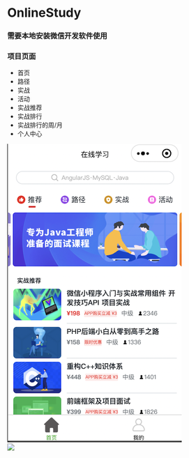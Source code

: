 # OnlineStudy

### 需要本地安装微信开发软件使用

### 项目页面

- 首页
- 路径
- 实战
- 活动
- 实战推荐
- 实战排行
- 实战排行的周/月
- 个人中心

![](https://github.com/B-duck/OnlineStudy/blob/main/images/WX20220816-133748%402x.png)     
![](https://github.com/B-duck/OnlineStudy/blob/main/images/QQ20220816-133952-HD.gif)
